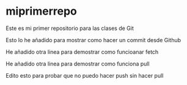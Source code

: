 # miprimerrepo
Este es mi primer repositorio para las clases de Git

Esto lo he añadido para mostrar como hacer un commit desde Github

He añadido otra linea para demostrar como funcioanar fetch

He añadido otra linea para demostrar como funciona pull

Edito esto para probar que no puedo hacer push sin hacer pull
